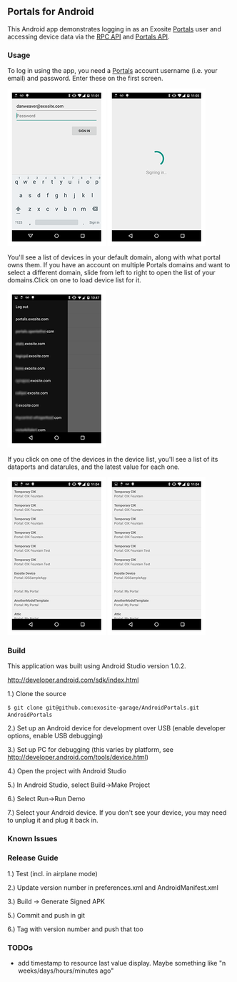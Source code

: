 ## Portals for Android

This Android app demonstrates logging in as an Exosite [Portals](https://portals.exosite.com) user and accessing device data via the [RPC API](https://docs.exosite.com/rpc) and [Portals API](https://docs.exosite.com/portals).

### Usage

To log in using the app, you need a [Portals](https://portals.exosite.com) account username (i.e. your email) and password. Enter these on the first screen.

![screenshot of login](/images/screenshot-login.png)
![screenshot of signing in](/images/screenshot-signingin.png)

You'll see a list of devices in your default domain, along with what portal owns them. If you have an account on multiple Portals domains and want to select a different domain, slide from left to right to open the list of your domains.Click on one to load device list for it.

![screenshot of device list](/images/screenshot-domains.png)

If you click on one of the devices in the device list, you'll see a list of its dataports and datarules, and the latest value for each one.

![screenshot of device list](/images/screenshot-devicelist.png)
![screenshot of device list](/images/screenshot-devicelist.png)


### Build 

This application was built using Android Studio version 1.0.2.

http://developer.android.com/sdk/index.html

1.) Clone the source

```
$ git clone git@github.com:exosite-garage/AndroidPortals.git AndroidPortals 
```

2.) Set up an Android device for development over USB (enable developer options, enable USB debugging)

3.) Set up PC for debugging (this varies by platform, see http://developer.android.com/tools/device.html)

4.) Open the project with Android Studio

5.) In Android Studio, select Build->Make Project

6.) Select Run->Run Demo

7.) Select your Android device. If you don't see your device, you may need to unplug it and plug it back in.

### Known Issues


### Release Guide

1.) Test (incl. in airplane mode)

2.) Update version number in preferences.xml and AndroidManifest.xml

3.) Build -> Generate Signed APK 

5.) Commit and push in git

6.) Tag with version number and push that too

### TODOs

- add timestamp to resource last value display. Maybe something like "n weeks/days/hours/minutes ago"
